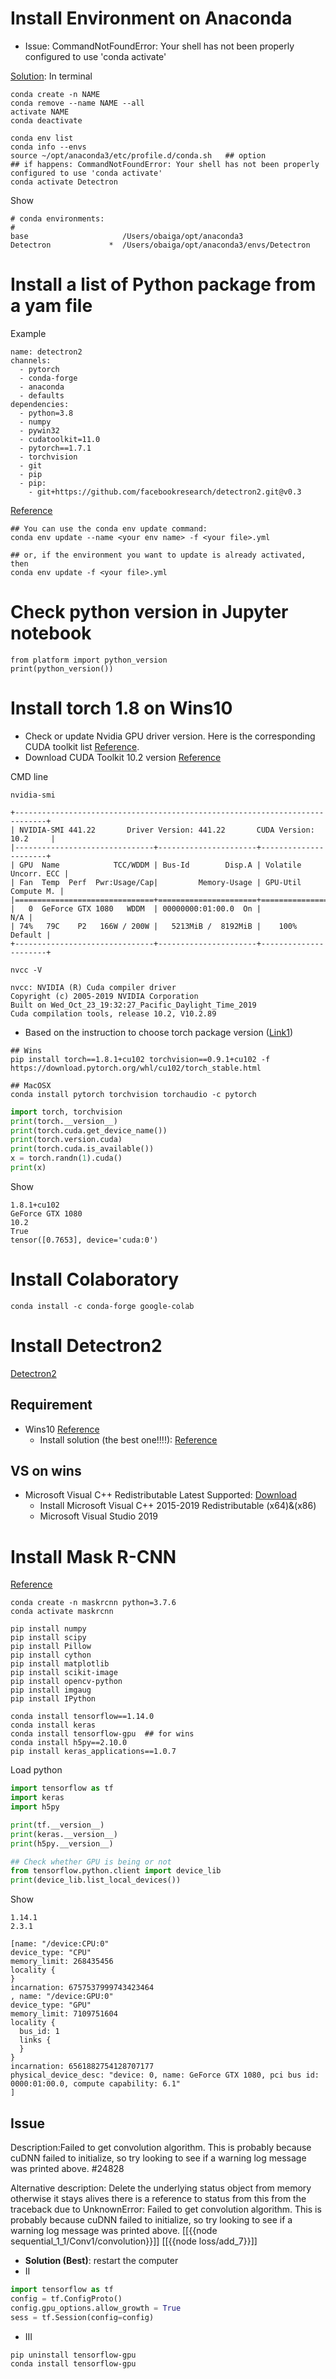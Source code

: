 # Install Environment on Anaconda
- Issue: CommandNotFoundError: Your shell has not been properly configured to use 'conda activate'


[Solution](https://stackoverflow.com/questions/61915607/commandnotfounderror-your-shell-has-not-been-properly-configured-to-use-conda): 
In terminal
```
conda create -n NAME
conda remove --name NAME --all
activate NAME
conda deactivate

conda env list
conda info --envs
source ~/opt/anaconda3/etc/profile.d/conda.sh   ## option
## if happens: CommandNotFoundError: Your shell has not been properly configured to use 'conda activate'
conda activate Detectron
```
Show
```
# conda environments:
#
base                     /Users/obaiga/opt/anaconda3
Detectron             *  /Users/obaiga/opt/anaconda3/envs/Detectron

```
# Install a list of Python package from a yam file 
Example
```
name: detectron2
channels:
  - pytorch
  - conda-forge
  - anaconda
  - defaults
dependencies:
  - python=3.8
  - numpy
  - pywin32
  - cudatoolkit=11.0
  - pytorch==1.7.1
  - torchvision
  - git
  - pip
  - pip:
    - git+https://github.com/facebookresearch/detectron2.git@v0.3
```
[Reference](https://stackoverflow.com/questions/54492671/how-to-install-list-of-python-libraries-using-yml-file-without-making-new-enviro)
```
## You can use the conda env update command:
conda env update --name <your env name> -f <your file>.yml

## or, if the environment you want to update is already activated, then
conda env update -f <your file>.yml
```

# Check python version in Jupyter notebook
```
from platform import python_version
print(python_version())
```

# Install torch 1.8 on Wins10
- Check or update Nvidia GPU driver version. Here is the corresponding CUDA toolkit list [Reference](https://docs.nvidia.com/cuda/cuda-toolkit-release-notes/index.html). 
- Download CUDA Toolkit 10.2 version [Reference](https://developer.nvidia.com/cuda-10.2-download-archive) 

CMD line
```
nvidia-smi

+-----------------------------------------------------------------------------+
| NVIDIA-SMI 441.22       Driver Version: 441.22       CUDA Version: 10.2     |
|-------------------------------+----------------------+----------------------+
| GPU  Name            TCC/WDDM | Bus-Id        Disp.A | Volatile Uncorr. ECC |
| Fan  Temp  Perf  Pwr:Usage/Cap|         Memory-Usage | GPU-Util  Compute M. |
|===============================+======================+======================|
|   0  GeForce GTX 1080   WDDM  | 00000000:01:00.0  On |                  N/A |
| 74%   79C    P2   166W / 200W |   5213MiB /  8192MiB |    100%      Default |
+-------------------------------+----------------------+----------------------+

nvcc -V

nvcc: NVIDIA (R) Cuda compiler driver
Copyright (c) 2005-2019 NVIDIA Corporation
Built on Wed_Oct_23_19:32:27_Pacific_Daylight_Time_2019
Cuda compilation tools, release 10.2, V10.2.89

```
- Based on the instruction to choose torch package version ([Link1](https://pytorch.org/get-started/previous-versions/))

```
## Wins
pip install torch==1.8.1+cu102 torchvision==0.9.1+cu102 -f https://download.pytorch.org/whl/cu102/torch_stable.html

## MacOSX
conda install pytorch torchvision torchaudio -c pytorch
```
```python 
import torch, torchvision
print(torch.__version__)
print(torch.cuda.get_device_name())
print(torch.version.cuda)
print(torch.cuda.is_available())
x = torch.randn(1).cuda()
print(x)
```
Show
```
1.8.1+cu102
GeForce GTX 1080
10.2
True
tensor([0.7653], device='cuda:0')
```
# Install Colaboratory
```
conda install -c conda-forge google-colab
```

# Install Detectron2
[Detectron2](https://github.com/facebookresearch/detectron2)
## Requirement
- Wins10 [Reference](https://github.com/facebookresearch/detectron2/issues/9)
  - Install solution (the best one!!!!): [Reference](https://dgmaxime.medium.com/how-to-easily-install-detectron2-on-windows-10-39186139101c)
## VS on wins
- Microsoft Visual C++ Redistributable Latest Supported: [Download](https://docs.microsoft.com/en-US/cpp/windows/latest-supported-vc-redist?view=msvc-170)
  - Install Microsoft Visual C++ 2015-2019 Redistributable (x64)&(x86)
  -  Microsoft Visual Studio 2019


# Install Mask R-CNN 
[Reference](https://github.com/matterport/Mask_RCNN)

```
conda create -n maskrcnn python=3.7.6
conda activate maskrcnn

pip install numpy
pip install scipy
pip install Pillow
pip install cython
pip install matplotlib
pip install scikit-image
pip install opencv-python
pip install imgaug
pip install IPython
```
```
conda install tensorflow==1.14.0
conda install keras
conda install tensorflow-gpu  ## for wins
conda install h5py==2.10.0
pip install keras_applications==1.0.7
```

Load python
```python
import tensorflow as tf
import keras
import h5py

print(tf.__version__)
print(keras.__version__)
print(h5py.__version__)

## Check whether GPU is being or not
from tensorflow.python.client import device_lib
print(device_lib.list_local_devices())

```
Show
```
1.14.1
2.3.1

[name: "/device:CPU:0"
device_type: "CPU"
memory_limit: 268435456
locality {
}
incarnation: 6757537999743423464
, name: "/device:GPU:0"
device_type: "GPU"
memory_limit: 7109751604
locality {
  bus_id: 1
  links {
  }
}
incarnation: 6561882754128707177
physical_device_desc: "device: 0, name: GeForce GTX 1080, pci bus id: 0000:01:00.0, compute capability: 6.1"
]
```

## Issue
Description:Failed to get convolution algorithm. This is probably because cuDNN failed to initialize, so try looking to see if a warning log message was printed above. #24828

Alternative description: Delete the underlying status object from memory otherwise it stays alives there is a reference to status from this from the traceback due to UnknownError: Failed to get convolution algorithm. This is probably because cuDNN failed to initialize, so try looking to see if a warning log message was printed above. [[{{node sequential_1_1/Conv1/convolution}}]] [[{{node loss/add_7}}]]

- **Solution (Best)**: restart the computer
- II
```python
import tensorflow as tf
config = tf.ConfigProto()
config.gpu_options.allow_growth = True
sess = tf.Session(config=config)
```
- III
```
pip uninstall tensorflow-gpu
conda install tensorflow-gpu
```




